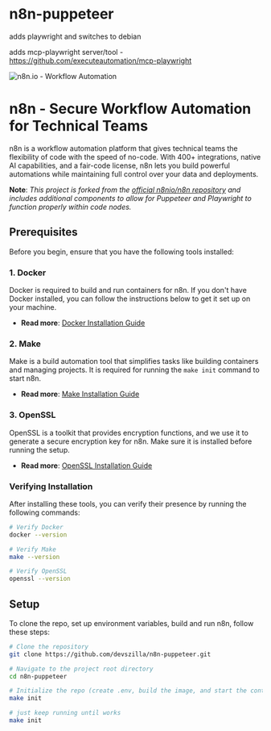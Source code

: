 # n8n-puppeteer

adds playwright and switches to debian

adds mcp-playwright server/tool - https://github.com/executeautomation/mcp-playwright



![n8n.io - Workflow Automation](https://user-images.githubusercontent.com/65276001/173571060-9f2f6d7b-bac0-43b6-bdb2-001da9694058.png)

# n8n - Secure Workflow Automation for Technical Teams

n8n is a workflow automation platform that gives technical teams the flexibility of code with the speed of no-code. With 400+ integrations, native AI capabilities, and a fair-code license, n8n lets you build powerful automations while maintaining full control over your data and deployments.

**Note**: *This project is forked from the [official n8nio/n8n repository](https://github.com/n8n-io/n8n.git) and includes additional components to allow for Puppeteer and Playwright to function properly within code nodes.*

## Prerequisites

Before you begin, ensure that you have the following tools installed:

### 1. **Docker**
Docker is required to build and run containers for n8n. If you don't have Docker installed, you can follow the instructions below to get it set up on your machine.

- **Read more**: [Docker Installation Guide](https://docs.docker.com/get-docker/)

### 2. **Make**
Make is a build automation tool that simplifies tasks like building containers and managing projects. It is required for running the `make init` command to start n8n.

- **Read more**: [Make Installation Guide](https://www.gnu.org/software/make/)

### 3. **OpenSSL**
OpenSSL is a toolkit that provides encryption functions, and we use it to generate a secure encryption key for n8n. Make sure it is installed before running the setup.

- **Read more**: [OpenSSL Installation Guide](https://www.openssl.org/)

### Verifying Installation
After installing these tools, you can verify their presence by running the following commands:

```bash
# Verify Docker
docker --version

# Verify Make
make --version

# Verify OpenSSL
openssl --version

```

## Setup
To clone the repo, set up environment variables, build and run n8n, follow these steps:

```bash
# Clone the repository
git clone https://github.com/devszilla/n8n-puppeteer.git

# Navigate to the project root directory
cd n8n-puppeteer

# Initialize the repo (create .env, build the image, and start the container)
make init

# just keep running until works
make init

```
